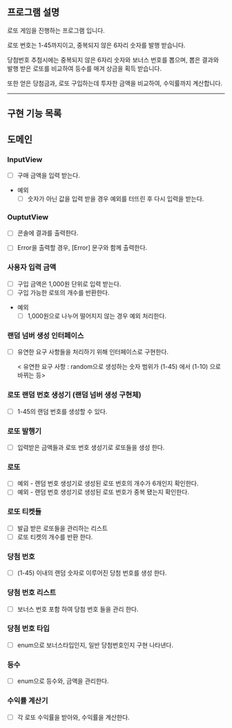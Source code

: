 ## 프로그램 설명
로또 게임을 진행하는 프로그램 입니다.

로또 번호는 1-45까지이고, 중복되지 않은 6자리 숫자를 발행 받습니다.

당첨번호 추첨시에는 중복되지 않은 6자리 숫자와 보너스 번호를 뽑으며,
뽑은 결과와 발행 받은 로또를 비교하여 등수를 매겨 상금을 획득 받습니다.

또한 얻은 당첨금과, 로또 구입하는데 투자한 금액을 비교하여, 수익률까지 계산합니다. 

---
## 구현 기능 목록
## 도메인 

### InputView
-[ ] 구매 금액을 입력 받는다. 
- 예외 
  -[ ] 숫자가 아닌 값을 입력 받을 경우 예외를 터뜨린 후 다시 입력을 받는다.

### OuptutView
-[ ] 콘솔에 결과를 출력한다.
-[ ] Error을 출력할 경우, [Error] 문구와 함께 출력한다.


### 사용자 입력 금액 
-[ ] 구입 금액은 1,000원 단위로 입력 받는다. 
-[ ] 구입 가능한 로또의 개수를 반환한다. 
- 예외
  - [ ] 1,000원으로 나누어 떨어지지 않는 경우 예외 처리한다.

### 랜덤 넘버 생성 인터페이스
-[ ] 유연한 요구 사항들을 처리하기 위해 인터페이스로 구현한다.

  < 유연한 요구 사항 : random으로 생성하는 숫자 범위가 (1-45) 에서 (1-10) 으로 바뀌는 등>   

### 로또 랜덤 번호 생성기 (랜덤 넘버 생성 구현체)
-[ ] 1-45의 랜덤 번호를 생성할 수 있다.

### 로또 발행기
-[ ] 입력받은 금액들과 로또 번호 생성기로 로또들을 생성 한다.

### 로또 
-[ ] 예외 - 랜덤 번호 생성기로 생성된 로또 번호의 개수가 6개인지 확인한다.
- [ ] 예외 - 랜덤 번호 생성기로 생성된 로또 번호가 중복 됐는지 확인한다. 

### 로또 티켓들
-[ ] 발급 받은 로또들을 관리하는 리스트
-[ ] 로또 티켓의 개수를 반환 한다.

### 당첨 번호
-[ ] (1-45) 이내의 랜덤 숫자로 이루어진 당첨 번호를 생성 한다.  

### 당첨 번호 리스트
-[ ] 보너스 번호 포함 하여 당첨 번호 들을 관리 한다. 

### 당첨 번호 타입
-[ ] enum으로 보너스타입인지, 일반 당첨번호인지 구현 나타낸다.

### 등수 
-[ ] enum으로 등수와, 금액을 관리한다.

### 수익률 계산기
-[ ] 각 로또 수익률을 받아와, 수익률을 계산한다. 


